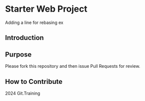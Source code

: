 # Starter Web Project

Adding a line for rebasing ex 

## Introduction

## Purpose

Please fork this repository and then issue Pull Requests for review.
## How to Contribute

2024 Git.Training
